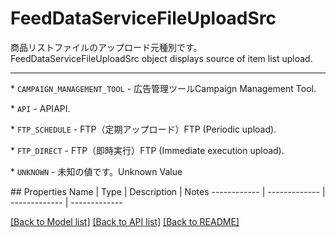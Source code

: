 # FeedDataServiceFileUploadSrc

<div lang=\"ja\">商品リストファイルのアップロード元種別です。</div> <div lang=\"en\">FeedDataServiceFileUploadSrc object displays source of item list upload.</div> <hr> <p>* <code>CAMPAIGN_MANAGEMENT_TOOL</code> - <span lang=\"ja\">広告管理ツール</span><span lang=\"en\">Campaign Management Tool.</span></p> <p>* <code>API</code> - <span lang=\"ja\">API</span><span lang=\"en\">API.</span></p> <p>* <code>FTP_SCHEDULE</code> - <span lang=\"ja\">FTP（定期アップロード）</span><span lang=\"en\">FTP (Periodic upload).</span></p> <p>* <code>FTP_DIRECT</code> - <span lang=\"ja\">FTP（即時実行）</span><span lang=\"en\">FTP (Immediate execution upload).</span></p> <p>* <code>UNKNOWN</code> - <span lang=\"ja\">未知の値です。</span><span lang=\"en\">Unknown Value</span></p> 
## Properties
Name | Type | Description | Notes
------------ | ------------- | ------------- | -------------

[[Back to Model list]](../README.md#documentation-for-models) [[Back to API list]](../README.md#documentation-for-api-endpoints) [[Back to README]](../README.md)


